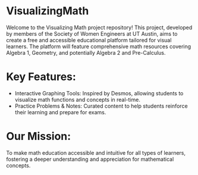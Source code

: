 # VisualizingMath
Welcome to the Visualizing Math project repository! This project, developed by members of the Society of Women Engineers at UT Austin, aims to create a free and accessible educational platform tailored for visual learners. The platform will feature comprehensive math resources covering Algebra 1, Geometry, and potentially Algebra 2 and Pre-Calculus.

# Key Features:
- Interactive Graphing Tools: Inspired by Desmos, allowing students to visualize math functions and concepts in real-time.
- Practice Problems & Notes: Curated content to help students reinforce their learning and prepare for exams.
# Our Mission:
To make math education accessible and intuitive for all types of learners, fostering a deeper understanding and appreciation for mathematical concepts.
